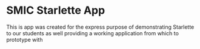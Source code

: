 # SMIC Starlette App

This is app was created for the express purpose of demonstrating Starlette to our students as well providing a working application from which to prototype with
